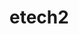 # etech2

<!-- 
    -yellow and white pages like the home page every other section.....partly done need to organize sections********* 
    -font just get some on page 
    -work on footer and make another one.......used contact us section on home page as example of footer********
    -different size video screen maybe another.....2 videos are side by side and smaller. look for videos that are ok to use***********
    -maybe have a background video on the video/photo section on homepage.....done 
    -web design page
        -tech symbols....looks good, add color ?**************
        -another footer......used contact us section may need another footer and add to footer******************
        -buttons need to be seperated use, put side by side with font 
        -image on accordian element
        -make header better.....added better hover*****
        -type in color to change background color? 
     -need to replace form on home page. need to use server side to send info. too much   -->
        
<!-- *************3/25  -->
<!-- photos page
        -add borders on gallery pics
        -add videos before filming for youtube -->

 <!-- web page
        -image accordian items overlap when shrinking screen
        -add row of hover effects not nesiccarilly buttons
        
        -check cards
        -fix navbars ->

<!-- put facebook and istagram link in footer with same links as in header*****************started looks better-->
<!-- privacy police page 
        -use free one-->


<!-- https://freefrontend.com/css-hover-effects/page/3/ -->